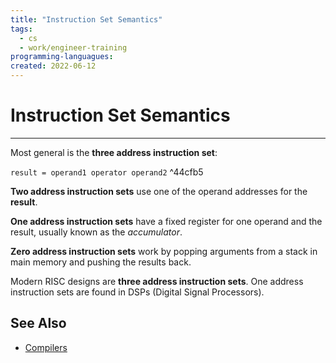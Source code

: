 ```yaml
---
title: "Instruction Set Semantics"
tags:
  - cs
  - work/engineer-training
programming-languagues:
created: 2022-06-12
---
```

# Instruction Set Semantics
---
Most general is the **three address instruction set**:

`result = operand1 operator operand2` ^44cfb5

**Two address instruction sets** use one of the operand addresses for the **result**.

**One address instruction sets** have a fixed register for one operand and the result, usually known as the _accumulator_.

**Zero address instruction sets** work by popping arguments from a stack in main memory and pushing the results back.

Modern RISC designs are **three address instruction sets**. One address instruction sets are found in DSPs (Digital Signal Processors).

## See Also
- [Compilers](notes/private/work/compilers.md)